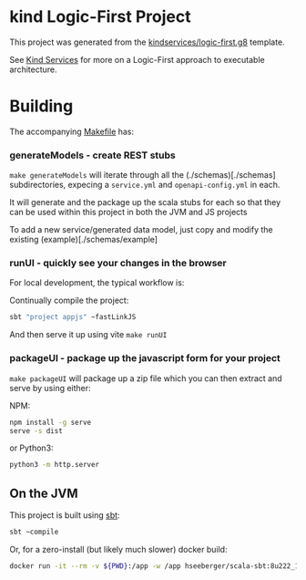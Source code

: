 # kind Logic-First Project

This project was generated from the [kindservices/logic-first.g8](https://github.com/kindservices/logic-first.g8) template.

See [Kind Services](https://www.kindservices.co.uk/) for more on a Logic-First approach to executable architecture.

# Building

The accompanying [Makefile](./Makefile) has:

### generateModels - create REST stubs
`make generateModels` will iterate through all the (./schemas)[./schemas] subdirectories, expecing a `service.yml` and `openapi-config.yml` in each.

It will generate and the package up the scala stubs for each so that they can be used within this project in both the JVM and JS projects

To add a new service/generated data model, just copy and modify the existing (example)[./schemas/example]

### runUI - quickly see your changes in the browser
For local development, the typical workflow is:

Continually compile the project:
```sh
sbt "project appjs" ~fastLinkJS
```

And then serve it up using vite
`make runUI` 


### packageUI - package up the javascript form for your project
`make packageUI` will package up a zip file which you can then extract and serve by using either:

NPM:
```sh
npm install -g serve
serve -s dist
```

or Python3:
```sh
python3 -m http.server
```


## On the JVM

This project is built using [sbt](https://www.scala-sbt.org/):

```sh
sbt ~compile
```

Or, for a zero-install (but likely much slower) docker build:

```sh
docker run -it --rm -v ${PWD}:/app -w /app hseeberger/scala-sbt:8u222_1.3.5_2.13.1 sbt compile
```